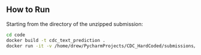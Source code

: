 ## How to Run
Starting from the directory of the unzipped submission:

```bash
cd code
docker build -t cdc_text_prediction .
docker run -it -v /home/drew/PycharmProjects/CDC_HardCoded/submissions/neural_net/solution:/solution cdc_text_prediction 
```